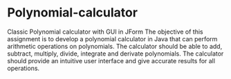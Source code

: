 # Polynomial-calculator
Classic Polynomial calculator with GUI in JForm
The objective of this assignment is to develop a polynomial calculator in Java that can perform arithmetic operations on polynomials. The calculator should be able to add, subtract, multiply, divide, integrate and derivate polynomials. The calculator should provide an intuitive user interface and give accurate results for all operations.
